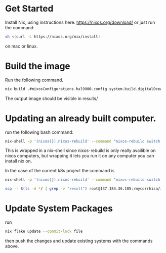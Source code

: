 # Get Started 
Install Nix, using instructions here: https://nixos.org/download/ or just run the command:
```bash 
sh <(curl -L https://nixos.org/nix/install)
```
on mac or linux.
# Build the image 
Run the following command.
```bash 
nix build .#nixosConfigurations.hal9000.config.system.build.digitalOceanImage
```
The output image should be visible in results/

# Updating an already built computer.

run the following bash command:
```bash
nix-shell -p '(nixos{}).nixos-rebuild' --command "nixos-rebuild switch --flake .#hal9000 --target-host root@<IP_ADDRESS_OF_COMPUTER>"
```
This is wrapped in a nix-shell since nixos-rebuild is only really availible on nixos computers, but wrapping it lets you run it on any computer you can install nix on.

In the case of the current k8s project the command is

```bash
nix-shell -p '(nixos{}).nixos-rebuild' --command "nixos-rebuild switch --flake .#hal9000 --target-host root@137.184.36.185"
```

```bash
scp -r $(ls -d */ | grep -v "result") root@137.184.36.185:/mycorrhiza/infra
```
# Update System Packages 

run 
```bash
nix flake update --commit-lock file
```
then push the changes and update existing systems with the commands above.
